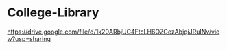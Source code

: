 # College-Library
https://drive.google.com/file/d/1k20ARbjUC4FtcLH6OZGezAbjqiJRuINv/view?usp=sharing
